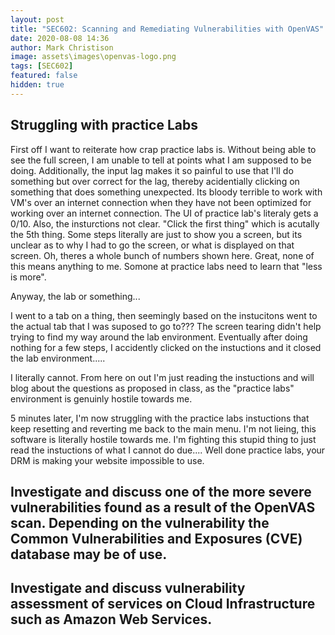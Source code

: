 ```yaml
---
layout: post
title: "SEC602: Scanning and Remediating Vulnerabilities with OpenVAS"
date: 2020-08-08 14:36
author: Mark Christison
image: assets\images\openvas-logo.png
tags: [SEC602]
featured: false
hidden: true
---
```


## Struggling with practice Labs

First off I want to reiterate how crap practice labs is. Without being able to see the full screen, I am unable to tell at points what I am supposed to be doing. Additionally, the input lag makes it so painful to use that I'll do something but over correct for the lag, thereby acidentially clicking on something that does something unexpected. Its bloody terrible to work with VM's over an internet connection when they have not been optimized for working over an internet connection. The UI of practice lab's literaly gets a 0/10. Also, the insturctions not clear. "Click the first thing" which is acutally the 5th thing. Some steps literally are just to show you a screen, but its unclear as to why I had to go the screen, or what is displayed on that screen. Oh, theres a whole bunch of numbers shown here. Great, none of this means anything to me. Somone at practice labs need to learn that "less is more".

Anyway, the lab or something...

I went to a tab on a thing, then seemingly based on the instucitons went to the actual tab that I was suposed to go to??? The screen tearing didn't help trying to find my way around the lab environment. Eventually after doing nothing for a few steps, I accidently clicked on the instuctions and it closed the lab environment.....

I literally cannot. From here on out I'm just reading the instuctions and will blog about the questions as proposed in class, as the "practice labs" environment is genuinly hostile towards me.

5 minutes later, I'm now struggling with the practice labs instuctions that keep resetting and reverting me back to the main menu. I'm not lieing, this software is literally hostile towards me. I'm fighting this stupid thing to just read the instuctions of what I cannot do due.... Well done practice labs, your DRM is making your website impossible to use.

## Investigate and discuss one of the more severe vulnerabilities found as a result of the OpenVAS scan. Depending on the vulnerability the Common Vulnerabilities and Exposures (CVE) database may be of use.

## Investigate and discuss vulnerability assessment of services on Cloud Infrastructure such as Amazon Web Services.